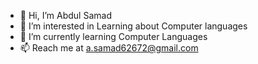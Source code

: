 - 👋 Hi, I’m Abdul Samad  
- 👀 I’m interested in Learning about Computer languages 
- 🌱 I’m currently learning Computer Languages
- 📫 Reach me at a.samad62672@gmail.com

<!---
asamad78/asamad78 is a ✨ special ✨ repository because its `README.md` (this file) appears on your GitHub profile.
You can click the Preview link to take a look at your changes.
--->
